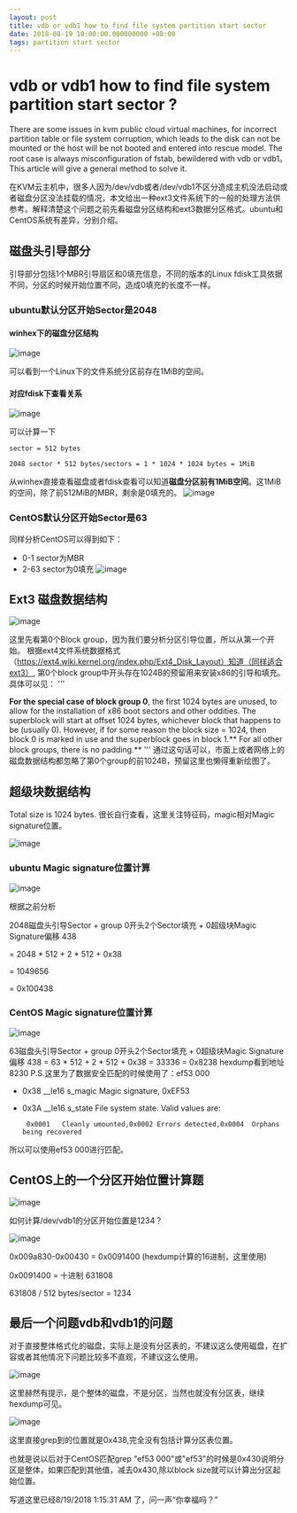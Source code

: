 ```yaml
---
layout: post
title: vdb or vdb1 how to find file system partition start sector 
date: 2018-08-19 10:00:00.000000000 +08:00
tags: partition start sector
---
```



# vdb or vdb1 how to find file system partition start sector ?

There are some issues in kvm public cloud virtual machines, for incorrect partition table or file system corruption, which leads to the disk can not be mounted or the host will be not booted and entered into rescue model.  The root case is always misconfiguration of fstab,  bewildered with vdb or vdb1。 This article will give a general method to solve it.

在KVM云主机中，很多人因为/dev/vdb或者/dev/vdb1不区分造成主机没法启动或者磁盘分区没法挂载的情况，本文给出一种ext3文件系统下的一般的处理方法供参考。解释清楚这个问题之前先看磁盘分区结构和ext3数据分区格式。ubuntu和CentOS系统有差异，分别介绍。

## 磁盘头引导部分
引导部分包括1个MBR引导扇区和0填充信息，不同的版本的Linux fdisk工具依据不同，分区的时候开始位置不同，造成0填充的长度不一样。

### ubuntu默认分区开始Sector是2048
#### winhex下的磁盘分区结构

![image]({{site.baseurl}}/assets/img/0819/disk_structure.jpg)

可以看到一个Linux下的文件系统分区前存在1MiB的空间。
#### 对应fdisk下查看关系
![image]({{site.baseurl}}/assets/img/0819/disk_structure1.jpg)

可以计算一下

```
sector = 512 bytes

2048 sector * 512 bytes/sectors = 1 * 1024 * 1024 bytes = 1MiB
``` 

从winhex直接查看磁盘或者fdisk查看可以知道**磁盘分区前有1MiB空间**。这1MiB的空间，除了前512MiB的MBR，剩余是0填充的。
![image]({{site.baseurl}}/assets/img/0819/ubuntu.jpg)


### CentOS默认分区开始Sector是63

同样分析CentOS可以得到如下：


- 0-1 sector为MBR
- 2-63 sector为0填充 
![image]({{site.baseurl}}/assets/img/0819/centos.jpg)

## Ext3 磁盘数据结构
![image]({{site.baseurl}}/assets/img/0819/disk_data_structure.jpg)

这里先看第0个Block group，因为我们要分析分区引导位置，所以从第一个开始。
根据ext4文件系统数据格式（https://ext4.wiki.kernel.org/index.php/Ext4_Disk_Layout）知道（同样适合ext3）, 第0个block group中开头存在1024B的预留用来安装x86的引导和填充。具体可以见：
'''

**For the special case of block group 0**, the first 1024 bytes are unused, to allow for the installation of x86 boot sectors and other oddities. The superblock will start at offset 1024 bytes, whichever block that happens to be (usually 0). However, if for some reason the block size = 1024, then block 0 is marked in use and the superblock goes in block 1.** For all other block groups, there is no padding.**
'''
通过这句话可以，市面上或者网络上的磁盘数据结构都忽略了第0个group的前1024B，预留这里也懒得重新绘图了。

## 超级块数据结构
Total size is 1024 bytes. 很长自行查看，这里关注特征码，magic相对Magic signature位置。

![image]({{site.baseurl}}/assets/img/0819/magic.jpg)


### ubuntu Magic signature位置计算


![image]({{site.baseurl}}/assets/img/0819/ubuntu_magic.jpg)

根据之前分析

2048磁盘头引导Sector + group 0开头2个Sector填充 + 0超级块Magic Signature偏移 438

= 2048 * 512 + 2 * 512 + 0x38

= 1049656

= 0x100438


### CentOS Magic signature位置计算
![image]({{site.baseurl}}/assets/img/0819/centos_magic.jpg)


63磁盘头引导Sector + group 0开头2个Sector填充 + 0超级块Magic Signature偏移 438
= 63 * 512 + 2 * 512 + 0x38
= 33336
= 0x8238
hexdump看到地址8230
P.S.这里为了数据安全匹配的时候使用了：ef53 000

- 0x38	__le16	s_magic	Magic signature, 0xEF53


- 0x3A	__le16	s_state	File system state. Valid values are:

       0x0001	Cleanly umounted,0x0002	Errors detected,0x0004	Orphans being recovered

所以可以使用ef53 000进行匹配。

## CentOS上的一个分区开始位置计算题

![image]({{site.baseurl}}/assets/img/0819/probems.jpg)

如何计算/dev/vdb1的分区开始位置是1234？

![image]({{site.baseurl}}/assets/img/0819/answer.png)

0x009a830-0x00430 = 0x0091400 (hexdump计算的16进制，这里使用)

0x0091400 = 十进制 631808

631808 / 512 bytes/sector = 1234 

## 最后一个问题vdb和vdb1的问题
对于直接整体格式化的磁盘，实际上是没有分区表的，不建议这么使用磁盘，在扩容或者其他情况下问题比较多不直观，不建议这么使用。

![image]({{site.baseurl}}/assets/img/0819/entire.jpg)

这里赫然有提示，是个整体的磁盘，不是分区，当然也就没有分区表，继续hexdump可见。

![image]({{site.baseurl}}/assets/img/0819/entrie2.jpg)

这里直接grep到的位置就是0x438,完全没有包括计算分区表位置。

也就是说以后对于CentOS匹配grep "ef53 000"或"ef53"的时候是0x430说明分区是整体，如果匹配到其他值，减去0x430,除以block size就可以计算出分区起始位置。

写道这里已经8/19/2018 1:15:31 AM 了，问一声“你幸福吗？”